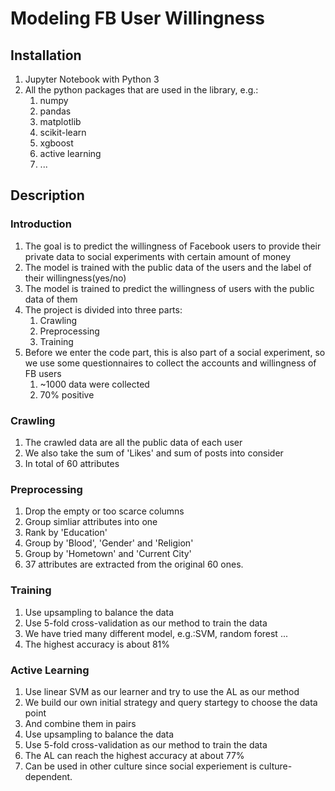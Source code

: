# Modeling FB User Willingness

## Installation
1. Jupyter Notebook with Python 3
2. All the python packages that are used in the library, e.g.:
   1. numpy
   2. pandas
   3. matplotlib
   4. scikit-learn
   5. xgboost
   6. active learning
   7. ... 

## Description

### Introduction
1. The goal is to predict the willingness of Facebook users to provide their private data to social experiments with certain amount of money
2. The model is trained with the public data of the users and the label of their willingness(yes/no) 
3. The model is trained to predict the willingness of users with the public data of them
4. The project is divided into three parts:
   1. Crawling
   2. Preprocessing
   3. Training
5. Before we enter the code part, this is also part of a social experiment, so we use some questionnaires to collect the accounts and willingness of FB users
   1. ~1000 data were collected
   2. 70% positive

### Crawling
1. The crawled data are all the public data of each user
2. We also take the sum of 'Likes' and sum of posts into consider
3. In total of 60 attributes

### Preprocessing
1. Drop the empty or too scarce columns 
2. Group simliar attributes into one 
3. Rank by 'Education'
4. Group by 'Blood', 'Gender' and 'Religion'
5. Group by 'Hometown' and 'Current City'
6. 37 attributes are extracted from the original 60 ones.

### Training
1. Use upsampling to balance the data
2. Use 5-fold cross-validation as our method to train the data
3. We have tried many different model, e.g.:SVM, random forest ...
4. The highest accuracy is about 81%

### Active Learning
1. Use linear SVM as our learner and try to use the AL as our method
2. We build our own initial strategy and query startegy to choose the data point
3. And combine them in pairs
4. Use upsampling to balance the data
5. Use 5-fold cross-validation as our method to train the data
6. The AL can reach the highest accuracy at about 77%
7. Can be used in other culture since social experiement is culture-dependent.
